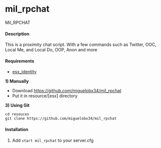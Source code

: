 # mil_rpchat
Mil_RPCHAT


#### Description
This is a proximity chat script. With a few commands such as Twitter, OOC, Local Me, and Local Do, OOP, Anon and more

#### Requirements
- [esx_identity](https://github.com/ESX-Org/esx_identity)


**1) Manually**
- Download https://github.com/miguelobx34/mil_rpchat
- Put it in resource/[esx] directory

**3) Using Git**

```
cd resouces
git clone https://github.com/miguelobx34/mil_rpchat
```

#### Installation

1) Add `start mil_rpchat` to your server.cfg
